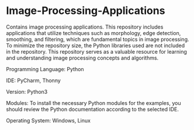 # Image-Processing-Applications
Contains image processing applications. This repository includes applications that utilize techniques such as morphology, edge detection, smoothing, and filtering, which are fundamental topics in image processing.
To minimize the repository size, the Python libraries used are not included in the repository. This repository serves as a valuable resource for learning and understanding image processing concepts and algorithms.

Programming Language: Python

IDE: PyCharm, Thonny

Version: Python3

Modules: To install the necessary Python modules for the examples, you should review the Python documentation according to the selected IDE.

Operating System: Windows, Linux